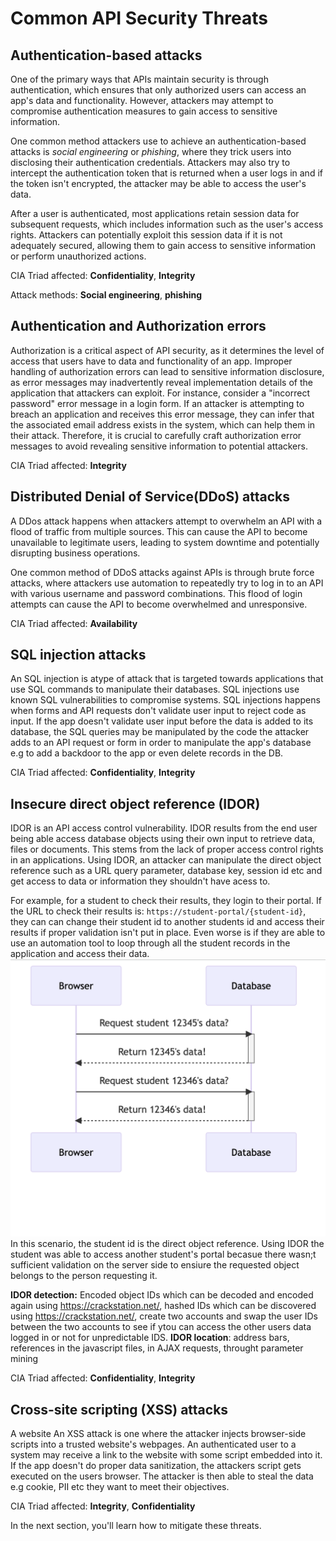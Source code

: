 # Common API Security Threats

## Authentication-based attacks

One of the primary ways that APIs maintain security is through authentication, which ensures that only authorized users can access an app's data and functionality. However, attackers may attempt to compromise authentication measures to gain access to sensitive information.

One common method attackers use to achieve an authentication-based attacks is *social engineering* or *phishing*, where they trick users into disclosing their authentication credentials. Attackers may also try to intercept the authentication token that is returned when a user logs in and if the token isn't encrypted, the attacker may be able to access the user's data.

After a user is authenticated, most applications retain session data for subsequent requests, which includes information such as the user's access rights. Attackers can potentially exploit this session data if it is not adequately secured, allowing them to gain access to sensitive information or perform unauthorized actions.

CIA Triad affected: **Confidentiality**, **Integrity**

Attack methods: **Social engineering**, **phishing**

## Authentication and Authorization errors

Authorization is a critical aspect of API security, as it determines the level of access that users have to data and functionality of an app. Improper handling of authorization errors can lead to sensitive information disclosure, as error messages may inadvertently reveal implementation details of the application that attackers can exploit. For instance, consider a "incorrect password" error message in a login form. If an attacker is attempting to breach an application and receives this error message, they can infer that the associated email address exists in the system, which can help them in their attack. Therefore, it is crucial to carefully craft authorization error messages to avoid revealing sensitive information to potential attackers.

CIA Triad affected: **Integrity**

## Distributed Denial of Service(DDoS) attacks

A DDos attack happens when attackers attempt to overwhelm an API with a flood of traffic from multiple sources. This can cause the API to become unavailable to legitimate users, leading to system downtime and potentially disrupting business operations.

One common method of DDoS attacks against APIs is through brute force attacks, where attackers use automation to repeatedly try to log in to an API with various username and password combinations. This flood of login attempts can cause the API to become overwhelmed and unresponsive.

CIA Triad affected: **Availability**

## SQL injection attacks

An SQL injection is atype of attack that is targeted towards applications that use SQL commands to manipulate their databases. SQL injections use known SQL vulnerabilities to compromise systems. SQL injections happens when forms and API requests don't validate user input to reject code as input. If the app doesn't validate user input before the data is added to its database, the SQL queries may be manipulated by the code the attacker adds to an API request or form in order to manipulate the app's database e.g to add a backdoor to the app or even delete records in the DB.

CIA Triad affected: **Confidentiality**, **Integrity**

## Insecure direct object reference (IDOR)

IDOR is an API access control vulnerability. IDOR results from the end user being able access database objects using their own input to retrieve data, files or documents. This stems from the lack of proper access control rights in an applications. Using IDOR, an attacker can manipulate the direct object reference such as a URL query parameter, database key, session id etc and get access to data or information they shouldn't have acess to.

For example, for a student to check their results, they login to their portal. If the URL to check their results is: `https://student-portal/{student-id}`, they can can change their student id to another students id and access their results if proper validation isn't put in place. Even worse is if they are able to use an automation tool to loop through all the student records in the application and access their data.
![IDOR illustration](../IDOR.png)
In this scenario, the student id is the direct object reference. Using IDOR the student was able to access another student's portal becasue there wasn;t sufficient validation on the server side to ensiure the requested object belongs to the person requesting it.

**IDOR detection:** Encoded object IDs which can be decoded and encoded again using https://crackstation.net/, hashed IDs which can be discovered using https://crackstation.net/, create two accounts and swap the user IDs between the two accounts to see if ytou can access the other users data logged in or not for unpredictable IDS.
**IDOR location**: address bars, references in the javascript files, in AJAX requests, throught parameter mining

CIA Triad affected: **Confidentiality**, **Integrity**

## Cross-site scripting (XSS) attacks

A website An XSS attack is one where the attacker injects browser-side scripts into a trusted website's webpages. An authenticated user to a system may receive a link to the website with some script embedded into it. If the app doesn't do proper data sanitization, the attackers script gets executed on the users browser. The attacker is then able to steal the data e.g cookie, PII etc they want to meet their objectives.

CIA Triad affected: **Integrity**, **Confidentiality**

In the next section, you'll learn how to mitigate these threats.
